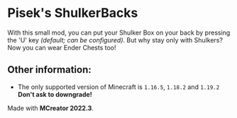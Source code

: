 # Pisek's ShulkerBacks
With this small mod, you can put your Shulker Box on your back by pressing the 'U' key _(default; can be configured)_. But why stay only with Shulkers? Now you can wear Ender Chests too!

## Other information:
* The only supported version of Minecraft is `1.16.5`, `1.18.2` and `1.19.2` **Don't ask to downgrade!**

Made with **MCreator 2022.3**.
